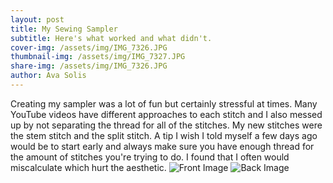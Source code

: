 ```yaml
---
layout: post
title: My Sewing Sampler
subtitle: Here's what worked and what didn't.
cover-img: /assets/img/IMG_7326.JPG
thumbnail-img: /assets/img/IMG_7327.JPG
share-img: /assets/img/IMG_7326.JPG
author: Ava Solis
---
```

Creating my sampler was a lot of fun but certainly stressful at times. Many YouTube videos have different approaches to each stitch and I also messed up by not separating the thread for all of the stitches. My new stitches were the stem stitch and the split stitch. A tip I wish I told myself a few days ago would be to start early and always make sure you have enough thread for the amount of stitches you're trying to do. I found that I often would miscalculate which hurt the aesthetic. 
![Front Image](https://avasolis.github.io/assets/img/IMG_7326.JPG)
![Back Image](https://avasolis.github.io/assets/img/IMG_7327.JPG)
